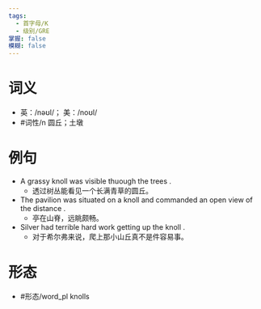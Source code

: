 ```yaml
---
tags:
  - 首字母/K
  - 级别/GRE
掌握: false
模糊: false
---
```

# 词义
- 英：/nəʊl/； 美：/noʊl/
- #词性/n  圆丘；土墩
# 例句
- A grassy knoll was visible thuough the trees .
	- 透过树丛能看见一个长满青草的圆丘。
- The pavilion was situated on a knoll and commanded an open view of the distance .
	- 亭在山脊，远眺颇畅。
- Silver had terrible hard work getting up the knoll .
	- 对于希尔弗来说，爬上那小山丘真不是件容易事。
# 形态
- #形态/word_pl knolls
